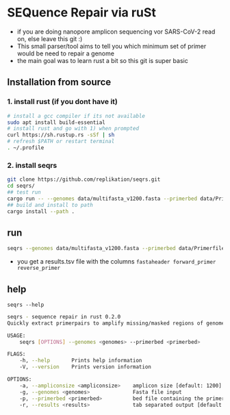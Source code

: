 # SEQuence Repair via ruSt
* if you are doing nanopore amplicon sequencing vor SARS-CoV-2 read on, else leave this git :)
* This small parser/tool aims to tell you which minimum set of primer would be need to repair a genome
* the main goal was to learn rust a bit so this git is super basic

## Installation from source

### 1. install rust (if you dont have it)

```bash
# install a gcc compiler if its not available
sudo apt install build-essential
# install rust and go with 1) when prompted
curl https://sh.rustup.rs -sSf | sh
# refresh $PATH or restart terminal
. ~/.profile
```     

### 2. install seqrs

````bash
git clone https://github.com/replikation/seqrs.git
cd seqrs/
## test run
cargo run -- --genomes data/multifasta_v1200.fasta --primerbed data/Primerfiles/V1200/nCoV-2019.bed --results results.txt
## build and install to path
cargo install --path .
````

## run

````bash
seqrs --genomes data/multifasta_v1200.fasta --primerbed data/Primerfiles/V1200/nCoV-2019.bed --results results.tsv -a 1200
````

* you get a results.tsv file with the columns `fastaheader forward_primer reverse_primer`

## help

`seqrs --help`

````bash
seqrs - sequence repair in rust 0.2.0
Quickly extract primerpairs to amplify missing/masked regions of genomes.

USAGE:
    seqrs [OPTIONS] --genomes <genomes> --primerbed <primerbed>

FLAGS:
    -h, --help       Prints help information
    -V, --version    Prints version information

OPTIONS:
    -a, --ampliconsize <ampliconsize>    amplicon size [default: 1200]
    -g, --genomes <genomes>              Fasta file input
    -p, --primerbed <primerbed>          bed file containing the primer infos
    -r, --results <results>              tab separated output [default: results.tsv]
````
